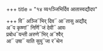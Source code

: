 +++
title = "१४ व्य१ञ्जिभिर्दिव आतास्वद्यौदप"

+++
वि᳓ अञ्जि᳓भिर् दिव᳓ आ᳓तासु अद्यौद्  
अ᳓प कृष्णां᳓ निर्णि᳓जं देवी᳓ आवः  
प्रबोध᳓यन्ती अरुणे᳓भिर् अ᳓श्वैर्  
आ᳓ उषा᳓ याति सुयु᳓जा र᳓थेन